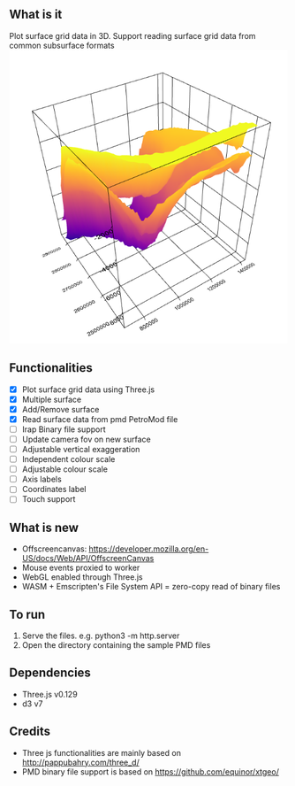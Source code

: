 ## What is it
Plot surface grid data in 3D. Support reading surface grid data from common subsurface formats
<img src="./example/screenshot.PNG">

## Functionalities

 - [x] Plot surface grid data using Three.js 
 - [x] Multiple surface
 - [x] Add/Remove surface
 - [x] Read surface data from pmd PetroMod file
 - [ ] Irap Binary file support
 - [ ] Update camera fov on new surface
 - [ ] Adjustable vertical exaggeration
 - [ ] Independent colour scale
 - [ ] Adjustable colour scale
 - [ ] Axis labels
 - [ ] Coordinates label
 - [ ] Touch support

## What is new

 - Offscreencanvas: https://developer.mozilla.org/en-US/docs/Web/API/OffscreenCanvas
 - Mouse events proxied to worker
 - WebGL enabled through Three.js
 - WASM + Emscripten's File System API = zero-copy read of binary files

## To run
1. Serve the files. e.g. python3 -m http.server
2. Open the directory containing the sample PMD files
 
## Dependencies
 - Three.js v0.129
 - d3 v7

 ## Credits
 - Three js functionalities are mainly based on http://pappubahry.com/three_d/
 - PMD binary file support is based on https://github.com/equinor/xtgeo/